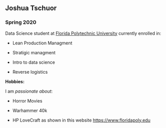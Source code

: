 ## Joshua Tschuor

### Spring 2020 

Data Science student at [Florida Polytechnic University](https://www.floridapoly.edu) currently enrolled in: 

- Lean Production Managment

- Stratigic managment

- Intro to data science

- Reverse logistics

**Hobbies:**

I am _passionate about_: 

- Horror Movies

- Warhammer 40k

- HP LoveCraft as shown in this website <https://www.floridapoly.edu>
